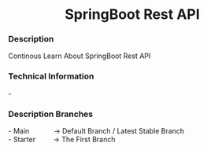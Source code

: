 <h1 align="center">
   SpringBoot Rest API
</h1>

<h3>
   Description
</h3>
Continous Learn About SpringBoot Rest API

<h3>
   Technical Information
</h3>
- 

<h3> Description Branches </h3>
- Main &emsp;&emsp;&emsp; -> Default Branch / Latest Stable Branch <br/>
- Starter &emsp;&emsp; -> The First Branch
